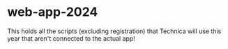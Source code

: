 # web-app-2024
This holds all the scripts (excluding registration) that Technica will use this year that aren't connected to the actual app!
